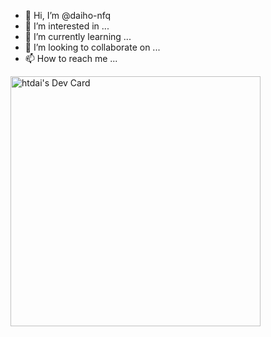 - 👋 Hi, I’m @daiho-nfq
- 👀 I’m interested in ...
- 🌱 I’m currently learning ...
- 💞️ I’m looking to collaborate on ...
- 📫 How to reach me ...

<!---
daiho-nfq/daiho-nfq is a ✨ special ✨ repository because its `README.md` (this file) appears on your GitHub profile.
You can click the Preview link to take a look at your changes.
--->

<a href="https://app.daily.dev/tidi_1321"><img src="https://api.daily.dev/devcards/86b96220665b420687b757f7f8943e60.png?r=7fv" width="400" alt="htdai's Dev Card"/></a>
